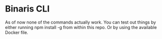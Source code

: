 # Binaris CLI

As of now none of the commands actually work. You can test out things by either running npm install -g
from within this repo. Or by using the available Docker file.
